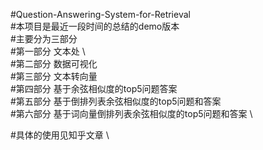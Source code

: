 #Question-Answering-System-for-Retrieval \
#本项目是最近一段时间的总结的demo版本 \
#主要分为三部分 \
#第一部分 文本处 \     
#第二部分 数据可视化 \
#第三部分 文本转向量 \
#第四部分 基于余弦相似度的top5问题答案 \
#第五部分 基于倒排列表余弦相似度的top5问题和答案 \
#第六部分 基于词向量倒排列表余弦相似度的top5问题和答案 \

#具体的使用见知乎文章 \
